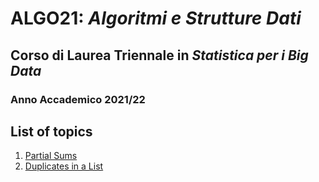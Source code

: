 # ALGO21: *Algoritmi e Strutture Dati* #
## Corso di Laurea Triennale in *Statistica per i Big Data* ##
### Anno Accademico 2021/22 ###


## List of topics ##

1. [Partial Sums](./01-PartialSums/README.md)
1. [Duplicates in a List](./02-Duplicates/README.md)


